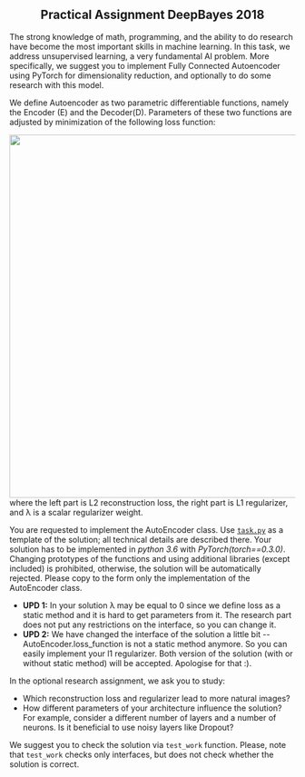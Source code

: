 <h2 align="center">Practical Assignment DeepBayes 2018</h2> 

The strong knowledge of math, programming, and the ability to do research have become the most important skills in machine learning. 
In this task, we address unsupervised learning, a very fundamental AI problem. 
More specifically, we suggest you to implement Fully Connected Autoencoder using PyTorch for dimensionality reduction, and optionally to do some research with this model. 

We define Autoencoder as two parametric differentiable functions, namely the Encoder (E) and the Decoder(D). Parameters of these two functions are adjusted by minimization of the following loss function:
<center>
  <div>
    <img src="http://ars-ashuha.ru/images/eq.png" align="middle" width="640"> 
  </div>
</center>
where the left part is L2 reconstruction loss, the right part is L1 regularizer, and λ is a scalar regularizer weight.  

You are requested to implement the AutoEncoder class. 
Use [ ```task.py```](https://bayesgroup.github.io/deepbayes-school/2018/task/task.py) as a template of the solution; all technical details are described there. 
Your solution has to be implemented in _python 3.6_ with _PyTorch(torch==0.3.0)_.
Changing prototypes of the functions and using additional libraries (except included) is prohibited, otherwise, the solution will be automatically rejected.
Please copy to the form only the implementation of the AutoEncoder class.

- **UPD 1:** In your solution λ may be equal to 0 since we define loss as a static method and it is hard to get parameters from it. The research part does not put any restrictions on the interface, so you can change it.
- **UPD 2:** We have changed the interface of the solution a little bit -- AutoEncoder.loss_function is not a static method anymore. So you can easily implement your l1 regularizer. Both version of the solution (with or without static method) will be accepted. Apologise for that :).


In the optional research assignment, we ask you to study:

- Which reconstruction loss and regularizer lead to more natural images?
- How different parameters of your architecture influence the solution? For example, consider a different number of layers and a number of neurons. Is it beneficial to use noisy layers like Dropout?

We suggest you to check the solution via ```test_work``` function. 
Please, note that ```test_work``` checks only interfaces, but does not check whether the solution is correct.
